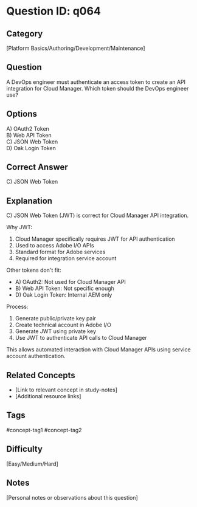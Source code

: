 # Question ID: q064

## Category
[Platform Basics/Authoring/Development/Maintenance]

## Question
A DevOps engineer must authenticate an access token to create an API integration for Cloud Manager.
Which token should the DevOps engineer use?

## Options
A) OAuth2 Token  <br /> 
B) Web API Token  <br /> 
C) JSON Web Token  <br /> 
D) Oak Login Token  <br /> 

## Correct Answer
C) JSON Web Token 

## Explanation
C) JSON Web Token (JWT) is correct for Cloud Manager API integration.

Why JWT:
1. Cloud Manager specifically requires JWT for API authentication
2. Used to access Adobe I/O APIs
3. Standard format for Adobe services
4. Required for integration service account

Other tokens don't fit:
- A) OAuth2: Not used for Cloud Manager API
- B) Web API Token: Not specific enough
- D) Oak Login Token: Internal AEM only

Process:
1. Generate public/private key pair
2. Create technical account in Adobe I/O
3. Generate JWT using private key
4. Use JWT to authenticate API calls to Cloud Manager

This allows automated interaction with Cloud Manager APIs using service account authentication.

## Related Concepts
- [Link to relevant concept in study-notes]
- [Additional resource links]

## Tags
#concept-tag1 #concept-tag2

## Difficulty
[Easy/Medium/Hard]

## Notes
[Personal notes or observations about this question]